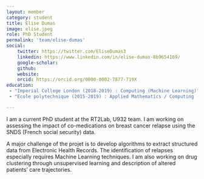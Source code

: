 ```yaml
---
layout: member
category: student
title: Elise Dumas
image: elise.jpeg
role: PhD Student
permalink: 'team/elise-dumas'
social:
    twitter: https://twitter.com/EliseDumas3
    linkedin: https://www.linkedin.com/in/elise-dumas-8b9654169/
    google-scholar:
    github:
    website:
    orcid: https://orcid.org/0000-0002-7877-719X
education:
 - "Imperial College London (2018-2019) : Computing (Machine Learning)"
 - "Ecole polytechnique (2015-2019) : Applied Mathematics / Computing (Big data track)"

---
```


I am a current PhD student at the RT2Lab, U932 team. I am working on assessing the impact of co-medications on breast cancer relapse using the SNDS (French social security) data.

A major challenge of the projet is to develop algorithms to extract structured data from Electronic Health Records. The identification of relapses especially requires Machine Learning techniques. I am also working on drug clustering through unsupervised learning and description of altered patients’ care trajectories.
